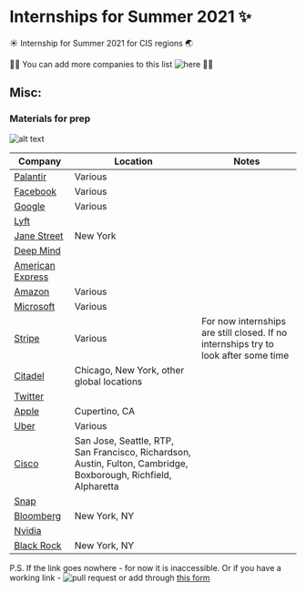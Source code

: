 # Internships for Summer 2021 :sparkles:

:sunny: Internship for Summer 2021 for CIS regions :earth_asia: 

:man_technologist: You can add more companies to this list ![here](https://forms.gle/CAYbDqid9zuWVAnu9) :woman_technologist:

## Misc:
### Materials for prep
![alt text](https://www.saashub.com/images/app/service_logos/66/782e488ee023/large.png?1565919645 "Logo Title Text 1")

Company | Location | Notes
------------ | ------------- | ------------
[Palantir](https://jobs.lever.co/palantir/?commitment=Internship&src=PittCSC) | Various |
[Facebook](https://www.facebook.com/careers/jobs/654496918442526/) | Various | 
[Google](https://careers.google.com/students/) | Various | 
[Lyft]() |  | 
[Jane Street](https://www.janestreet.com/join-jane-street/position/4787572002/) | New York | 
[Deep Mind]() |  | 
[American Express]() |  | 
[Amazon](https://www.amazon.jobs/en/jobs/1204415/software-development-engineer-internship-summer-2021-us?ref=PittCSC) | Various | 
[Microsoft](https://careers.microsoft.com/students/us/en) | Various | 
[Stripe](https://stripe.com/jobs) | Various | For now internships are still closed. If no internships try to look after some time
[Citadel](https://www.citadel.com/careers/open-positions/positions-for-students/) | Chicago, New York, other global locations | 
[Twitter]() |  | 
[Apple](https://jobs.apple.com/en-us/search?location=united-states-USA&team=internships-STDNT-INTRN) | Cupertino, CA | 
[Uber](https://www.uber.com/us/en/careers/list/) | Various | 
[Cisco](https://jobs.cisco.com/jobs/ProjectDetail/Software-Engineer-Bachelor-s-Intern-United-States/1295250?source=Pitt+CSC&tags=CDC+SnNG+students-and-new-graduate-programs) | San Jose, Seattle, RTP, San Francisco, Richardson, Austin, Fulton, Cambridge, Boxborough, Richfield, Alpharetta | 
[Snap]() |  | 
[Bloomberg](https://careers.bloomberg.com/job/detail/84159) | New York, NY | 
[Nvidia]() |  | 
[Black Rock](https://careers.blackrock.com/students) | New York, NY | 


P.S. If the link goes nowhere - for now it is inaccessible. Or if you have a working link - ![pull request](https://img.shields.io/github/issues-pr/treoa/cis-internships-21) or add through [this form](https://forms.gle/CAYbDqid9zuWVAnu9)
